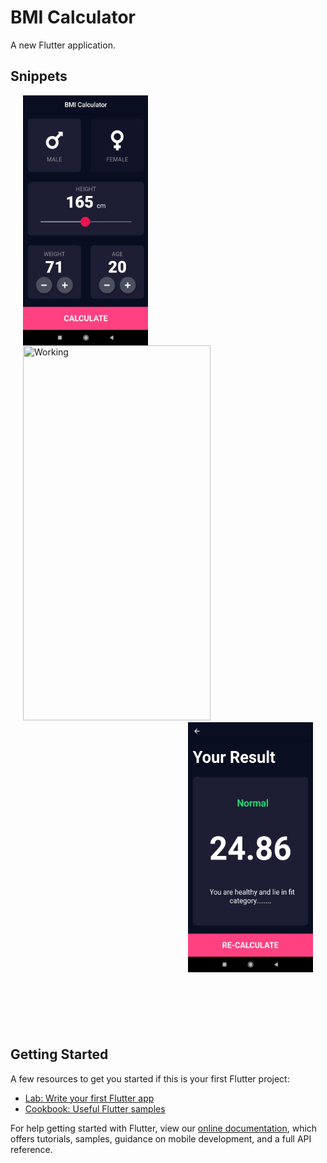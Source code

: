 # BMI Calculator

A new Flutter application.


## Snippets

<p>
  <img align="left" src="assets/screen1.jpg" height=400 width=200 title="Screen 1" hspace="20" />
   <img src="assets/working.gif" height=600 width=300 title="Working" hspace="20" />
  <img align="right" src="assets/screen2.jpg" height=400 width=200 title="Screen 2" hspace="20"/> </p>
  
  
<br /><br /><br /><br />
<br /><br /><br /><br />
<br /><br /><br /><br />
<br /><br /><br /><br />
<br /><br /><br /><br />
<br /><br /><br /><br />
<br /><br /><br /><br />



## Getting Started

A few resources to get you started if this is your first Flutter project:

- [Lab: Write your first Flutter app](https://flutter.dev/docs/get-started/codelab)
- [Cookbook: Useful Flutter samples](https://flutter.dev/docs/cookbook)

For help getting started with Flutter, view our
[online documentation](https://flutter.dev/docs), which offers tutorials,
samples, guidance on mobile development, and a full API reference.
